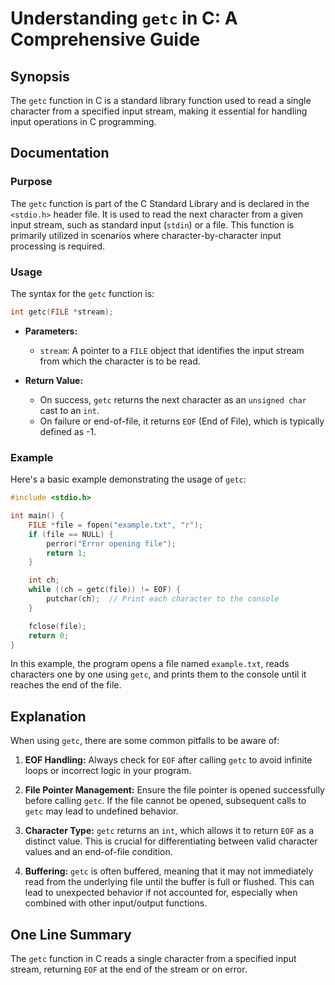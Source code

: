 <!--
Meta Description: # Understanding `getc` in C: A Comprehensive Guide ## Synopsis The `getc` function in C is a standard library function used to read a single character...
Meta Keywords: file, getc, character, input, stream
-->

# Understanding `getc` in C: A Comprehensive Guide

## Synopsis
The `getc` function in C is a standard library function used to read a single character from a specified input stream, making it essential for handling input operations in C programming.

## Documentation

### Purpose
The `getc` function is part of the C Standard Library and is declared in the `<stdio.h>` header file. It is used to read the next character from a given input stream, such as standard input (`stdin`) or a file. This function is primarily utilized in scenarios where character-by-character input processing is required.

### Usage
The syntax for the `getc` function is:
```c
int getc(FILE *stream);
```

- **Parameters:**
  - `stream`: A pointer to a `FILE` object that identifies the input stream from which the character is to be read.

- **Return Value:**
  - On success, `getc` returns the next character as an `unsigned char` cast to an `int`. 
  - On failure or end-of-file, it returns `EOF` (End of File), which is typically defined as -1.

### Example
Here's a basic example demonstrating the usage of `getc`:

```c
#include <stdio.h>

int main() {
    FILE *file = fopen("example.txt", "r");
    if (file == NULL) {
        perror("Error opening file");
        return 1;
    }

    int ch;
    while ((ch = getc(file)) != EOF) {
        putchar(ch);  // Print each character to the console
    }

    fclose(file);
    return 0;
}
```
In this example, the program opens a file named `example.txt`, reads characters one by one using `getc`, and prints them to the console until it reaches the end of the file.

## Explanation
When using `getc`, there are some common pitfalls to be aware of:

1. **EOF Handling:** Always check for `EOF` after calling `getc` to avoid infinite loops or incorrect logic in your program.

2. **File Pointer Management:** Ensure the file pointer is opened successfully before calling `getc`. If the file cannot be opened, subsequent calls to `getc` may lead to undefined behavior.

3. **Character Type:** `getc` returns an `int`, which allows it to return `EOF` as a distinct value. This is crucial for differentiating between valid character values and an end-of-file condition.

4. **Buffering:** `getc` is often buffered, meaning that it may not immediately read from the underlying file until the buffer is full or flushed. This can lead to unexpected behavior if not accounted for, especially when combined with other input/output functions.

## One Line Summary
The `getc` function in C reads a single character from a specified input stream, returning `EOF` at the end of the stream or on error.